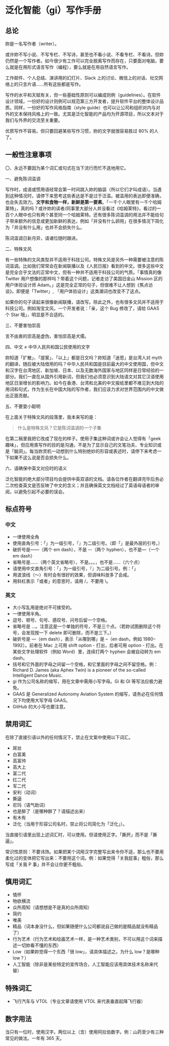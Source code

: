 # 泛化智能（gi）写作手册


## 总论

妳是一名写作者（writer）。

或许妳不写小说、不写专栏、不写诗，甚至也不看小说、不看专栏、不看诗。但妳仍然是一个写作者。如今很少有工作可以完全脱离写作而存在，只要面对电脑，要么就是在用形式语言写作（编程），要么就是在用自然语言写作。

工作邮件、个人总结、演讲用的幻灯片、Slack 上的讨论、微信上的对话、社交网络上的只言片语……所有这些都是写作。

写作的水平和天赋有关，但一些基础性原则可以编成则例（guidelines）。在软件设计领域，一份好的设计则例可以规范第三方开发者，提升软件平台的整体设计品质。同样，一份好的写作风格指南（style guide）也可以让公司和组织对内与对外的文本保持风格上的一致。尤其是泛化智能的产品均为开源项目，所以文本对于我们与外界的交流至关重要。

优质写作不容易。但只要回避某些写作习惯，妳的文字就很容易胜过 80% 的人了。


## 一般性注意事项

〇、永远不要因为某个词汇或句式在当下流行而忙不迭地用它。

一、避免陈词滥调

写作时，成语或惯用语经常会第一时间跳入妳的脑袋（所以它们才叫成语）。当遇到这种情况时，请停下来思考这些表达是不是过于泛滥。被滥用的表达即便准确，也会失去效力。**文字和食物一样，新鲜是第一要素**。「一千个人眼里有一千个哈姆莱特」，真的吗？或许妳的读者/同事里大部分人并没看过《哈姆莱特》，看过的一百个人眼中也只有两个甚至同一个哈姆莱特。还有很多陈词滥调的用法并不能给句子带来额外的信息或更加新鲜的表达，例如「并没有什么卵用」在很多情况下简化为「并没有什么用」也并不会损失什么。

陈词滥调日新月异，请诸位随时跟进。

二、特殊文风

有一些特殊的文风类型并不适用于科技公司。特殊文风是另外一种需要被注意的陈词滥调。比如我们常常会在新闻联播以及《人民日报》看到的中文。很多这些中文是完全合乎文法的正常中文，但有一种并不适用于科技公司的气质。「事情真的像 Twitter 用户想像的那样吗？带着这个问题，记者走访了美国旧金山 Mission 区的用户体验设计师 Adam。」这是完全正常的句子，但很难不让人想到《焦点访谈》。即便是「Twitter」, 「用户体验设计」这类潮词也改变不了这点。

如果你的句子读起来很像新闻联播，请改写。除此之外，也有很多文风并不适用于科技公司。例如淘宝文风，一个开发者说：「亲，这个 Bug 修改了，请给 GAAS 个 Star 哦」，明显是不合适的。

三、不要害怕崇高

言不由衷的崇高是虚伪，害怕崇高是犬儒。

四、中文 ≠ 中华人民共和国公民使用的文字

妳知道「扩散」、「提案」、「以上」都是日文吗？妳知道「迷思」是台湾人对 myth 的翻译，随后被大陆借用的吗？中华人民共和国是目前最大的中文使用国，但中文和汉字在台湾地区、新加坡、日本、以及无数海外国家与地区同样是日常经验的一部分。我们一直在从国外引用新词，但我们也必须意识到大陆语文对其它汉语使用地区日渐增长的影响力。如今在香港、台湾和北美的中文报纸里都不难见到大陆的用词和句式，作为生长在中国大陆的写作者，我们应该力求对世界范围内的中文做出正面贡献。

五、不要耍小聪明

在上面关于特殊文风的段落里，我本来写的是：

> 什么是特殊文风？它是陈词滥调的一个子集

在第二稿里我把它改成了现在的样子。使用子集这种词或许会让人觉得有「geek 趣味」，但应用类写作的目的是沟通，不是为了显示自己的文笔功夫、专业知识或是「脑洞」。每当妳灵机一动想到什么特别绝妙的形容或表述时，请停下来考虑一下如果不这么说是否会损失什么。

六、请确保中英文对应时的语义

泛化智能的绝大部分项目均会提供中英双语的文档。请各位作者在翻译完毕后务必二次检查英文是否反映了中文的含义；并且确保英文文档经过了英语母语者的审阅，以避免引起不必要的误会。


## 标点符号


### 中文
* 一律使用全角
* 使用直角引号：「」为一级引号，『』为二级引号。（即「」是最外层的引号。）
* 破折号是——（两个 em dash），不是 --（两个 hyphen），也不是—（一个 em dash）
* 省略号是……（两个英文省略号），不是。。。，也不是......（六个点）
* 请使用中文直角引号：「」为一级引号，『』为二级引号。例：「」
* 用波浪线（～）有时会有很好的效果，但调味料放多了会咸。
* 用斜杠表示「或者」的意思时，请用 /，不要用 \。


### 英文
* 大小写乱用是绝对不可接受的。
* 一律使用半角。
* 逗号、顿号、句号、感叹号、问号后留一个空格。
* 省略号是 …。注意这是一个单独的符号，不是三个点。（若妳试图删除这个符号，会发现按一下 delete 即可删除，而不是三下。）
* 破折号是 —（em dash），表示「从哪到哪」是 –（en dash，例如 1980–1992）。前者在 Mac 上可用 shift option - 打出，后者可用 option - 打出。在某些文字处理软件（例如 Word）里，连续打两个 hyphen 会被自动转为 em dash。
* 括号和它外面的字母之间留一个空格，和它里面的字母之间不留空格。例：Richard D. James (aka Aphex Twin) is a pioneer of the so-called Intelligent Dance Music.
* gi 作为公司名称的缩写，用在文章中需用小写字母。Gi 和 GI 等写法应极力避免。
* GAAS 是 Generalized Autonomy Aviation System 的缩写，请务必在任何情况下均使用大写字母 GAAS。
* GitHub 的大小写也要注意。



## 禁用词汇

在除了直接引语以外的任何情况下，禁止在文案中使用以下词汇。

* 屌丝
* 白富美
* 高富帅
* 高大上
* 富二代
* 红二代
* 军二代
* 安利（动词）
* 撕逼
* 尼玛（语气助词）
* 也是醉了（是哪种醉了？请描述出来）
* 有木有
* 泛化（当用于形容公司名时，禁止将公司简化为「泛化」）。

当直接引语里出现上述词汇时，可以使用。但请使用正字。「撕屄」而不是「撕逼」。

常识性原则：不要讳饰。如果把某个词用汉字完整写出来令你不适，那么也不要用柔化过的变体把它写出来：不要用这个词。例：如果觉得「关我屁事」粗俗，那么写成「关我 P 事」并不会让你更不粗俗。


## 慎用词汇

* 情怀
* 物欲横流
* 众所周知（请想想是不是真的众所周知）
* 简约
* 唯美
* 精品（词本身没什么，但如果随便什么公司都说自己做的是精品就没有精品了）
* 行为艺术（行为艺术和绘画艺术一样，是一种艺术类别，不可以用这个词来描述一切妳看不懂的东西）
* Low（如果妳觉得一个东西「很 low」，请具体描述之。为什么 low？是哪种 low？）
*  人工智能（除非是某些特定的宣传场合，人工智能应该用具体技术名称来代替）


## 特殊词汇

* 飞行汽车与 VTOL（专业文章请使用 VTOL 来代表垂直起降飞行器）





## 数字用法

当只有一位时，使用汉字。两位以上（含）使用阿拉伯数字。例：山药至少有三种常见的做法。一年有 365 天。



